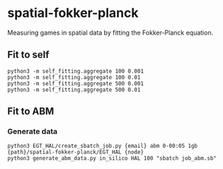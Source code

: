 # spatial-fokker-planck
Measuring games in spatial data by fitting the Fokker-Planck equation.

## Fit to self
```
python3 -m self_fitting.aggregate 100 0.001
python3 -m self_fitting.aggregate 100 0.01
python3 -m self_fitting.aggregate 500 0.001
python3 -m self_fitting.aggregate 500 0.01
```

## Fit to ABM

### Generate data
```
python3 EGT_HAL/create_sbatch_job.py {email} abm 0-00:05 1gb {path}/spatial-fokker-planck/EGT_HAL {node}
python3 generate_abm_data.py in_silico HAL 100 "sbatch job_abm.sb"
```